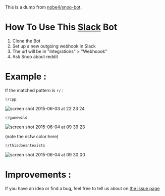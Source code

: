 This is a dump from [nobe4/snoo-bot](https://api.blockspring.com/nobe4/snoo-bot).

# How To Use This [Slack](https://slack.com/) Bot

1. Clone the Bot
2. Set up a new outgoing webhook in Slack
3. The url will be in "Integrations" > "Webhoook"
4. Ask Snoo about reddit

# Example : 
If the matched pattern is `r/` :

`r/cpp`

![screen shot 2015-06-03 at 22 23 24](https://cloud.githubusercontent.com/assets/2452791/7978657/0efdeee4-0a98-11e5-93b7-fb1f5069ffd9.png)

`r/gonewild`

![screen shot 2015-06-04 at 09 39 23](https://cloud.githubusercontent.com/assets/2452791/7979222/94c12334-0a9d-11e5-834c-999f635e543f.png)

(note the nsfw color here)

`r/thisdoesntexists`

![screen shot 2015-06-04 at 09 30 00](https://cloud.githubusercontent.com/assets/2452791/7979064/462479d4-0a9c-11e5-9e26-1b29ff413327.png)

# Improvements :
If you have an idea or find a bug, feel free to tell us about on [the issue page](https://github.com/nobe4/SnooBot/issues)
